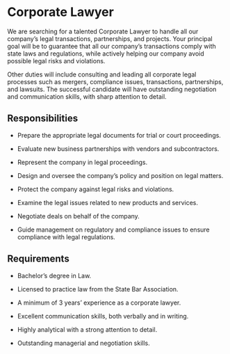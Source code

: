 # Corporate Lawyer

We are searching for a talented Corporate Lawyer to handle all our company’s legal transactions, partnerships, and projects. Your principal goal will be to guarantee that all our company’s transactions comply with state laws and regulations, while actively helping our company avoid possible legal risks and violations.

Other duties will include consulting and leading all corporate legal processes such as mergers, compliance issues, transactions, partnerships, and lawsuits. The successful candidate will have outstanding negotiation and communication skills, with sharp attention to detail.

## Responsibilities

* Prepare the appropriate legal documents for trial or court proceedings.

* Evaluate new business partnerships with vendors and subcontractors.

* Represent the company in legal proceedings.

* Design and oversee the company’s policy and position on legal matters.

* Protect the company against legal risks and violations.

* Examine the legal issues related to new products and services.

* Negotiate deals on behalf of the company.

* Guide management on regulatory and compliance issues to ensure compliance with legal regulations.

## Requirements

* Bachelor’s degree in Law.

* Licensed to practice law from the State Bar Association.

* A minimum of 3 years’ experience as a corporate lawyer.

* Excellent communication skills, both verbally and in writing.

* Highly analytical with a strong attention to detail.

* Outstanding managerial and negotiation skills.

